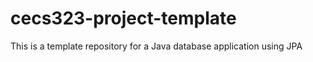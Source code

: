 # cecs323-project-template
This is a template repository for a Java database application using JPA

